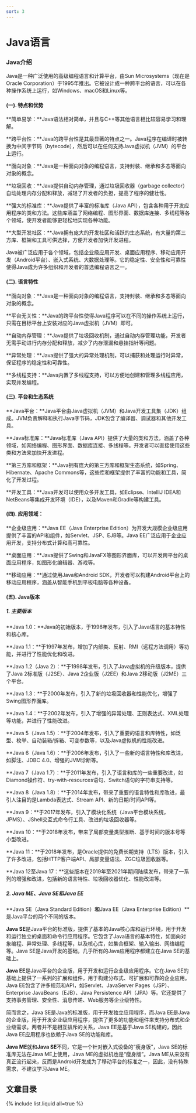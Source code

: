 ```yaml
---
sort: 3
---
```

# Java语言

### Java介绍
Java是一种广泛使用的高级编程语言和计算平台，由Sun Microsystems（现在是Oracle Corporation）于1995年推出。它被设计成一种跨平台的语言，可以在各种操作系统上运行，如Windows、macOS和Linux等。

#### (一). 特点和优势
**简单易学：**Java语法相对简单，并且与C++等其他语言相比较容易学习和理解。

**跨平台性：**Java的跨平台性是其最显著的特点之一。Java程序在编译时被转换为中间字节码（bytecode），然后可以在任何支持Java虚拟机（JVM）的平台上运行。

**面向对象：**Java是一种面向对象的编程语言，支持封装、继承和多态等面向对象的概念。

**垃圾回收：**Java提供自动内存管理，通过垃圾回收器（garbage collector）自动处理内存分配和释放，减轻了开发者的负担，提高了程序的健壮性。

**强大的标准库：**Java提供了丰富的标准库（Java API），包含各种用于开发应用程序的类和方法。这些库涵盖了网络编程、图形界面、数据库连接、多线程等各个领域，使开发者能够更轻松地实现各种功能。

**大型开发社区：**Java拥有庞大的开发社区和活跃的生态系统，有大量的第三方库、框架和工具可供选择，方便开发者加快开发进程。

Java被广泛应用于各个领域，包括企业级应用开发、桌面应用程序、移动应用开发（Android平台）、嵌入式系统、大数据处理等。它的稳定性、安全性和可靠性使得Java成为许多组织和开发者的首选编程语言之一。

#### (二). 语言特性

**面向对象：**Java是一种面向对象的编程语言，支持封装、继承和多态等面向对象的概念。

**平台无关性：**Java的跨平台性使得Java程序可以在不同的操作系统上运行，只需在目标平台上安装对应的Java虚拟机（JVM）即可。

**自动内存管理：**Java提供了垃圾回收机制，通过自动内存管理功能，开发者无需手动进行内存分配和释放，减少了内存泄漏和悬挂指针等问题。

**异常处理：**Java提供了强大的异常处理机制，可以捕获和处理运行时异常，保证程序的稳定性和可靠性。

**多线程支持：**Java内置了多线程支持，可以方便地创建和管理多线程应用，实现并发编程。

#### (三). 平台和生态系统

**Java平台：**Java平台由Java虚拟机（JVM）和Java开发工具集（JDK）组成。JVM负责解释和执行Java字节码，JDK包含了编译器、调试器和其他开发工具。

**Java标准库：**Java标准库（Java API）提供了大量的类和方法，涵盖了各种领域，如网络编程、图形界面、数据库连接、多线程等。开发者可以直接使用这些类和方法来加快开发进程。

**第三方库和框架：**Java拥有庞大的第三方库和框架生态系统，如Spring、Hibernate、Apache Commons等，这些库和框架提供了丰富的功能和工具，简化了开发过程。

**开发工具：**Java开发可以使用众多开发工具，如Eclipse、IntelliJ IDEA和NetBeans等集成开发环境（IDE），以及Maven和Gradle等构建工具。

#### (四). 应用领域：

**企业级应用：**Java EE（Java Enterprise Edition）为开发大规模企业级应用提供了丰富的API和组件，如Servlet、JSP、EJB等。Java EE广泛应用于企业应用开发，支持分布式计算和高可靠性。

**桌面应用：**Java提供了Swing和JavaFX等图形界面库，可以开发跨平台的桌面应用程序，如图形化编辑器、游戏等。

**移动应用：**通过使用Java和Android SDK，开发者可以构建Android平台上的移动应用程序，涵盖从智能手机到平板电脑等各种设备。


#### (五). Java版本
##### 1. 主要版本
**Java 1.0：**Java的初始版本，于1996年发布，引入了Java语言的基本特性和核心库。

**Java 1.1：**于1997年发布，增加了内部类、反射、RMI（远程方法调用）等功能，并进行了性能优化和改进。

**Java 1.2（Java 2）：**于1998年发布，引入了Java虚拟机的升级版本，提供了Java 2标准版（J2SE）、Java 2企业版（J2EE）和Java 2移动版（J2ME）三个平台。

**Java 1.3：**于2000年发布，引入了新的垃圾回收器和性能优化，增强了Swing图形界面库。

**Java 1.4：**于2002年发布，引入了增强的异常处理、正则表达式、XML处理等功能，并进行了性能改进。

**Java 5（Java 1.5）：**于2004年发布，引入了重要的语言和库特性，如泛型、枚举、自动装箱/拆箱、可变参数等，以及Java虚拟机的性能改进。

**Java 6（Java 1.6）：**于2006年发布，引入了一些新的语言特性和库改进，如脚注、JDBC 4.0、增强的JVM诊断等。

**Java 7（Java 1.7）：**于2011年发布，引入了语言和库的一些重要改进，如Diamond操作符、try-with-resources语句、Switch语句的字符串支持等。

**Java 8（Java 1.8）：**于2014年发布，带来了重要的语言特性和库改进，最引人注目的是Lambda表达式、Stream API、新的日期/时间API等。

**Java 9：**于2017年发布，引入了模块化系统（Java平台模块系统，JPMS）、JShell交互式命令行工具、改进的垃圾回收器等。

**Java 10：**于2018年发布，带来了局部变量类型推断、基于时间的版本号等小型改进。

**Java 11：**于2018年发布，是Oracle提供的免费长期支持（LTS）版本，引入了许多改进，包括HTTP客户端API、局部变量语法、ZGC垃圾回收器等。

**Java 12至Java 17：**这些版本在2019年至2021年期间陆续发布，带来了一系列的增强和改进，包括新的语言特性、垃圾回收器优化、性能改进等。

##### 2. Java ME、Java SE和Java EE
**Java SE（Java Standard Edition）**和**Java EE（Java Enterprise Edition）**是Java平台的两个不同的版本。

**Java SE**是Java平台的标准版，提供了基本的Java核心库和运行环境，用于开发和运行独立的桌面和命令行应用程序。它包含了Java语言的基本特性，如面向对象编程、异常处理、多线程等，以及核心库，如集合框架、输入输出、网络编程等。Java SE是Java开发的基础，几乎所有的Java应用程序都建立在Java SE的基础上。

**Java EE**是Java平台的企业版，用于开发和运行企业级应用程序。它在Java SE的基础上提供了一系列的扩展和组件，用于构建分布式、可扩展和可靠的企业应用。Java EE包含了许多规范和API，如Servlet、JavaServer Pages（JSP）、Enterprise JavaBeans（EJB）、Java Persistence API（JPA）等。它还提供了支持事务管理、安全性、消息传递、Web服务等企业级特性。

简而言之，Java SE是Java的标准版，用于开发独立应用程序，而Java EE是Java的企业版，用于开发企业级应用程序，提供了更多的功能和组件来支持分布式和企业级需求。两者并不是相互排斥的关系，Java EE是基于Java SE构建的，因此Java EE应用程序也依赖于Java SE的功能和库。

**Java ME**就和**Java SE**不同，它是一个针对嵌入式设备的“瘦身版”，Java SE的标准库无法在Java ME上使用，Java ME的虚拟机也是“瘦身版”。Java ME从来没有真正流行起来，反而是Android开发成为了移动平台的标准之一，因此，没有特殊需求，不建议学习Java ME。

## 文章目录

{% include list.liquid all=true %}
